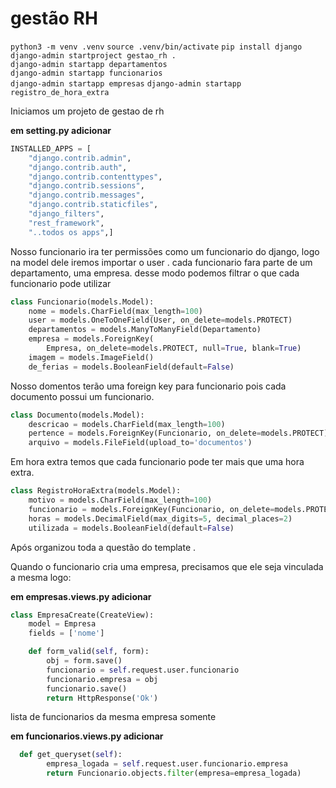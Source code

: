 # gestão RH

`python3 -m venv .venv`
`source .venv/bin/activate`
`pip install django`
`django-admin startproject gestao_rh .`  
`django-admin startapp departamentos`  
`django-admin startapp funcionarios`  
`django-admin startapp empresas` 
`django-admin startapp registro_de_hora_extra`  


Iniciamos um projeto de gestao de rh


**em setting.py adicionar**
``` python
INSTALLED_APPS = [
    "django.contrib.admin",
    "django.contrib.auth",
    "django.contrib.contenttypes",
    "django.contrib.sessions",
    "django.contrib.messages",
    "django.contrib.staticfiles",
    "django_filters",
    "rest_framework",
    "..todos os apps",]
```

Nosso funcionario ira ter permissões como um funcionario do django, logo na model dele iremos importar o user .
cada funcionario fara parte de um departamento, uma empresa. desse modo podemos filtrar o que cada funcionario pode utilizar
``` python
class Funcionario(models.Model):
    nome = models.CharField(max_length=100)
    user = models.OneToOneField(User, on_delete=models.PROTECT)
    departamentos = models.ManyToManyField(Departamento)
    empresa = models.ForeignKey(
        Empresa, on_delete=models.PROTECT, null=True, blank=True)
    imagem = models.ImageField()
    de_ferias = models.BooleanField(default=False)
```
Nosso domentos terão uma foreign key para funcionario pois cada documento possui um funcionario.

``` python
class Documento(models.Model):
    descricao = models.CharField(max_length=100)
    pertence = models.ForeignKey(Funcionario, on_delete=models.PROTECT)
    arquivo = models.FileField(upload_to='documentos')
```

Em hora extra temos que cada funcionario pode ter mais que uma hora extra. 

``` python
class RegistroHoraExtra(models.Model):
    motivo = models.CharField(max_length=100)
    funcionario = models.ForeignKey(Funcionario, on_delete=models.PROTECT)
    horas = models.DecimalField(max_digits=5, decimal_places=2)
    utilizada = models.BooleanField(default=False)
```
Após organizou toda a questão do template . 

Quando o funcionario cria uma empresa, precisamos que ele seja vinculada a mesma logo: 

**em empresas.views.py adicionar**
``` python
class EmpresaCreate(CreateView):
    model = Empresa
    fields = ['nome']

    def form_valid(self, form):
        obj = form.save()
        funcionario = self.request.user.funcionario
        funcionario.empresa = obj
        funcionario.save()
        return HttpResponse('Ok')
```

lista de funcionarios da mesma empresa somente  

**em funcionarios.views.py adicionar**

``` python
  def get_queryset(self):
        empresa_logada = self.request.user.funcionario.empresa
        return Funcionario.objects.filter(empresa=empresa_logada)
```

